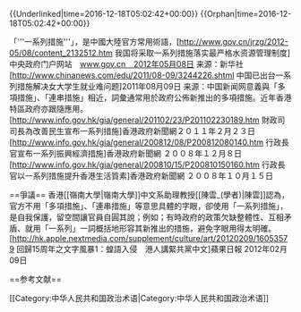 {{Underlinked|time=2016-12-18T05:02:42+00:00}}
{{Orphan|time=2016-12-18T05:02:42+00:00}}

「'''一系列措施'''」，是中國大陸官方常用術語，<ref>[http://www.gov.cn/jrzg/2012-05/08/content_2132512.htm 我国将采取一系列措施落实最严格水资源管理制度]中央政府门户网站　www.gov.cn　2012年05月08日 来源：新华社</ref><ref>[http://www.chinanews.com/edu/2011/08-09/3244226.shtml 中国已出台一系列措施解决女大学生就业难问题]2011年08月09日 来源：中国新闻网</ref>意義與「多項措施」、「連串措施」相近，詞彙通常用於政府公佈新推出的多項措施。近年香港特區政府亦跟隨應用。<ref>[http://www.info.gov.hk/gia/general/201102/23/P201102230189.htm 財政司司長為改善民生宣布一系列措施]香港政府新聞網２０１１年２月２３日</ref><ref>[http://www.info.gov.hk/gia/general/200812/08/P200812080140.htm 行政長官宣布一系列振興經濟措施]香港政府新聞網 ２００８年１２月８日</ref><ref>[http://www.info.gov.hk/gia/general/200810/15/P200810150160.htm 行政長官以一系列措施提升香港生活質素]香港政府新聞網 ２００８年１０月１５日</ref>

==爭議==
香港[[嶺南大學|嶺南大學]]中文系助理教授[[陳雲_(學者)|陳雲]]認為，官方不用「多項措施」、「連串措施」等意思具體的字眼，卻使用「一系列措施」，是自我保護，留空間讓官員自圓其說；例如；有時政府的政策欠缺整體性、互相矛盾、就用「一系列」一詞概括地形容其新推出的措施，避免字眼用得太明確。<ref>[http://hk.apple.nextmedia.com/supplement/culture/art/20120209/16053579 回歸15周年之文字風暴1：蝗語入侵　港人講緊共黨中文]蘋果日報 2012年02月09日</ref>

==参考文献==
<references />

[[Category:中华人民共和国政治术语|Category:中华人民共和国政治术语]]